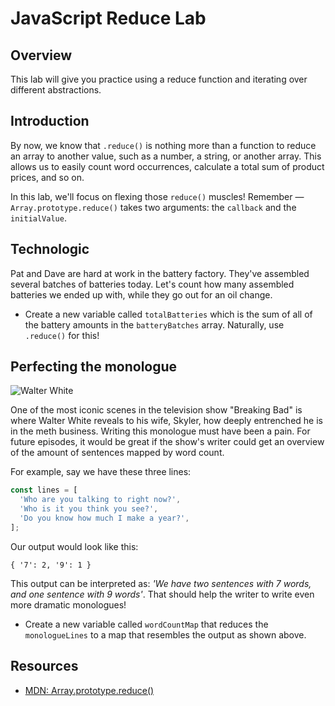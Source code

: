 # JavaScript Reduce Lab


## Overview

This lab will give you practice using a reduce function and iterating over different abstractions.


## Introduction

By now, we know that `.reduce()` is nothing more than a function to reduce an array to another value, such as a number, a string, or another array. This allows us to easily count word occurrences, calculate a total sum of product prices, and so on.

In this lab, we'll focus on flexing those `reduce()` muscles! Remember — `Array.prototype.reduce()` takes two arguments: the `callback` and the `initialValue`.

## Technologic

Pat and Dave are hard at work in the battery factory. They've assembled several batches of batteries today. Let's count how many assembled batteries we ended up with, while they go out for an oil change.

* Create a new variable called `totalBatteries` which is the sum of all of the battery amounts in the `batteryBatches` array. Naturally, use `.reduce()` for this!


## Perfecting the monologue
![Walter White](https://media.giphy.com/media/YyOQPNOesPtWo/giphy.gif)

One of the most iconic scenes in the television show  "Breaking Bad" is where Walter White reveals to his wife, Skyler, how deeply entrenched he is in the meth business. Writing this monologue must have been a pain. For future episodes, it would be great if the show's writer could get an overview of the amount of sentences mapped by word count.

For example, say we have these three lines:

```js
const lines = [
  'Who are you talking to right now?',
  'Who is it you think you see?',
  'Do you know how much I make a year?',
];
```

Our output would look like this:

```
{ '7': 2, '9': 1 }
```

This output can be interpreted as: _'We have two sentences with 7 words, and one sentence with 9 words'_. That should help the writer to write even more dramatic monologues!

* Create a new variable called `wordCountMap` that reduces the `monologueLines` to a map that resembles the output as shown above.

## Resources

* [MDN: Array.prototype.reduce()](https://developer.mozilla.org/en-US/docs/Web/JavaScript/Reference/Global_Objects/Array/Reduce)
